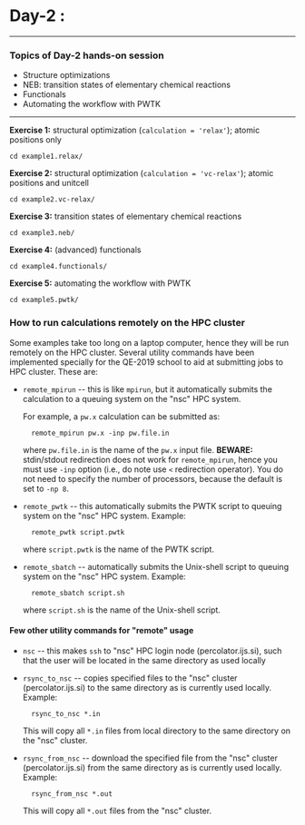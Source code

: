 # Day-2 :
---------

### Topics of Day-2 hands-on session

- Structure optimizations
- NEB: transition states of elementary chemical reactions
- Functionals
- Automating the workflow with PWTK

---

**Exercise 1:** structural optimization (`calculation = 'relax'`);
	            atomic positions only

    cd example1.relax/


**Exercise 2:** structural optimization (`calculation = 'vc-relax'`);
                atomic positions and unitcell

    cd example2.vc-relax/


**Exercise 3:** transition states of elementary chemical reactions

    cd example3.neb/


**Exercise 4:** (advanced) functionals

    cd example4.functionals/


**Exercise 5:** automating the workflow with PWTK

    cd example5.pwtk/

### How to run calculations remotely on the HPC cluster

Some examples take too long on a laptop computer, hence they will be
run remotely on the HPC cluster. Several utility commands have been
implemented specially for the QE-2019 school to aid at submitting jobs
to HPC cluster. These are:

* `remote_mpirun` -- this is like `mpirun`, but it automatically
  submits the calculation to a queuing system on the "nsc" HPC
  system. 
  
  For example, a `pw.x` calculation can be submitted as:
  
        remote_mpirun pw.x -inp pw.file.in
		
  where `pw.file.in` is the name of the `pw.x` input file. **BEWARE:**
  stdin/stdout redirection does not work for `remote_mpirun`,
  hence you must use `-inp` option (i.e., do note use `<`
  redirection operator). You do not need to specify the number of
  processors, because the default is set to `-np 8`.


* `remote_pwtk` -- this automatically submits the PWTK
  script to queuing system on the "nsc" HPC system. Example:
  
        remote_pwtk script.pwtk
	
  where `script.pwtk` is the name of the PWTK script.


* `remote_sbatch` -- automatically submits the Unix-shell
  script to queuing system on the "nsc"  HPC system. Example:

        remote_sbatch script.sh
		
  where `script.sh` is the name of the Unix-shell script.
  
#### Few other utility commands for "remote" usage

* `nsc` -- this makes `ssh` to "nsc" HPC login node
  (percolator.ijs.si), such that the user will be located in the same
  directory as used locally

* `rsync_to_nsc` -- copies specified files to the "nsc"
  cluster (percolator.ijs.si) to the same directory as is currently
  used locally. Example:

        rsync_to_nsc *.in

  This will copy all `*.in` files from local directory to the
  same directory on the "nsc" cluster.

* `rsync_from_nsc` -- download the specified file from the
  "nsc" cluster (percolator.ijs.si) from the same directory as is
  currently used locally. Example:

        rsync_from_nsc *.out
		
  This will copy all `*.out` files from the "nsc" cluster.



